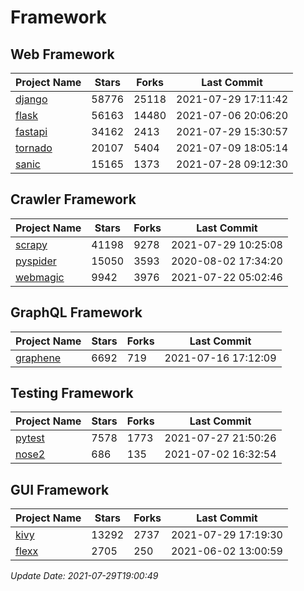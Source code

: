 # Framework

## Web Framework
| Project Name | Stars | Forks | Last Commit |
| ------------ | ----- | ----- | ----------- |
| [django](https://github.com/django/django) | 58776 | 25118 | 2021-07-29 17:11:42 |
| [flask](https://github.com/pallets/flask) | 56163 | 14480 | 2021-07-06 20:06:20 |
| [fastapi](https://github.com/tiangolo/fastapi) | 34162 | 2413 | 2021-07-29 15:30:57 |
| [tornado](https://github.com/tornadoweb/tornado) | 20107 | 5404 | 2021-07-09 18:05:14 |
| [sanic](https://github.com/sanic-org/sanic) | 15165 | 1373 | 2021-07-28 09:12:30 |

## Crawler Framework
| Project Name | Stars | Forks | Last Commit |
| ------------ | ----- | ----- | ----------- |
| [scrapy](https://github.com/scrapy/scrapy) | 41198 | 9278 | 2021-07-29 10:25:08 |
| [pyspider](https://github.com/binux/pyspider) | 15050 | 3593 | 2020-08-02 17:34:20 |
| [webmagic](https://github.com/code4craft/webmagic) | 9942 | 3976 | 2021-07-22 05:02:46 |

## GraphQL Framework
| Project Name | Stars | Forks | Last Commit |
| ------------ | ----- | ----- | ----------- |
| [graphene](https://github.com/graphql-python/graphene) | 6692 | 719 | 2021-07-16 17:12:09 |

## Testing Framework
| Project Name | Stars | Forks | Last Commit |
| ------------ | ----- | ----- | ----------- |
| [pytest](https://github.com/pytest-dev/pytest) | 7578 | 1773 | 2021-07-27 21:50:26 |
| [nose2](https://github.com/nose-devs/nose2) | 686 | 135 | 2021-07-02 16:32:54 |

## GUI Framework
| Project Name | Stars | Forks | Last Commit |
| ------------ | ----- | ----- | ----------- |
| [kivy](https://github.com/kivy/kivy) | 13292 | 2737 | 2021-07-29 17:19:30 |
| [flexx](https://github.com/flexxui/flexx) | 2705 | 250 | 2021-06-02 13:00:59 |

*Update Date: 2021-07-29T19:00:49*